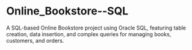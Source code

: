 # Online_Bookstore--SQL
A SQL-based Online Bookstore project using Oracle SQL, featuring table creation, data insertion, and complex queries for managing books, customers, and orders.
